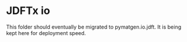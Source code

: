# JDFTx io

This folder should eventually be migrated to pymatgen.io.jdft.
It is being kept here for deployment speed.
